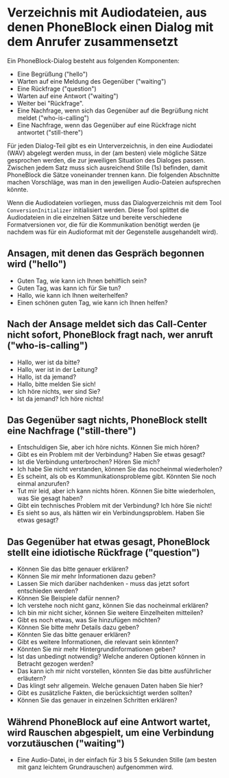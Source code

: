 # Verzeichnis mit Audiodateien, aus denen PhoneBlock einen Dialog mit dem Anrufer zusammensetzt

Ein PhoneBlock-Dialog besteht aus folgenden Komponenten:
 * Eine Begrüßung ("hello")
 * Warten auf eine Meldung des Gegenüber ("waiting")
 * Eine Rückfrage ("question")
 * Warten auf eine Antwort ("waiting")
 * Weiter bei "Rückfrage".
 * Eine Nachfrage, wenn sich das Gegenüber auf die Begrüßung nicht meldet ("who-is-calling")
 * Eine Nachfrage, wenn das Gegenüber auf eine Rückfrage nicht antwortet ("still-there")

Für jeden Dialog-Teil gibt es ein Unterverzeichnis, in den eine Audiodatei (WAV) abgelegt werden muss, in der (am 
besten) viele mögliche Sätze gesprochen werden, die zur jeweiligen Situation des Dialoges passen. Zwischen jedem Satz 
muss sich ausreichend Stille (1s) befinden, damit PhoneBlock die Sätze voneinander trennen kann. Die folgenden 
Abschnitte machen Vorschläge, was man in den jeweiligen Audio-Dateien aufsprechen könnte.

Wenn die Audiodateien vorliegen, muss das Dialogverzeichnis mit dem Tool `ConversionInitializer` initialisiert werden.
Diese Tool splittet die Audiodateien in die einzelnen Sätze und bereite verschiedene Formatversionen vor, die für die 
Kommunikation benötigt werden (je nachdem was für ein Audioformat mit der Gegenstelle ausgehandelt wird).
  

## Ansagen, mit denen das Gespräch begonnen wird ("hello")
 * Guten Tag, wie kann ich Ihnen behilflich sein?
 * Guten Tag, was kann ich für Sie tun?
 * Hallo, wie kann ich Ihnen weiterhelfen?
 * Einen schönen guten Tag, wie kann ich Ihnen helfen?

## Nach der Ansage meldet sich das Call-Center nicht sofort, PhoneBlock fragt nach, wer anruft ("who-is-calling")

 * Hallo, wer ist da bitte?
 * Hallo, wer ist in der Leitung?
 * Hallo, ist da jemand?
 * Hallo, bitte melden Sie sich!
 * Ich höre nichts, wer sind Sie?
 * Ist da jemand? Ich höre nichts!

## Das Gegenüber sagt nichts, PhoneBlock stellt eine Nachfrage ("still-there")

 * Entschuldigen Sie, aber ich höre nichts. Können Sie mich hören?                            
 * Gibt es ein Problem mit der Verbindung? Haben Sie etwas gesagt?             
 * Ist die Verbindung unterbrochen? Hören Sie mich?            
 * Ich habe Sie nicht verstanden, können Sie das nocheinmal wiederholen?                    
 * Es scheint, als ob es Kommunikationsprobleme gibt. Könnten Sie noch einmal anzurufen?                      
 * Tut mir leid, aber ich kann nichts hören. Können Sie bitte wiederholen, was Sie gesagt haben?  
 * Gibt ein technisches Problem mit der Verbindung? Ich höre Sie nicht!
 * Es sieht so aus, als hätten wir ein Verbindungsproblem. Haben Sie etwas gesagt?                            

## Das Gegenüber hat etwas gesagt, PhoneBlock stellt eine idiotische Rückfrage ("question")
    
 * Können Sie das bitte genauer erklären?
 * Können Sie mir mehr Informationen dazu geben?
 * Lassen Sie mich darüber nachdenken - muss das jetzt sofort entschieden werden?
 * Können Sie Beispiele dafür nennen?
 * Ich verstehe noch nicht ganz, können Sie das nocheinmal erklären?
 * Ich bin mir nicht sicher, können Sie weitere Einzelheiten mitteilen?
 * Gibt es noch etwas, was Sie hinzufügen möchten?
 * Können Sie bitte mehr Details dazu geben?
 * Könnten Sie das bitte genauer erklären?
 * Gibt es weitere Informationen, die relevant sein könnten?
 * Könnten Sie mir mehr Hintergrundinformationen geben?
 * Ist das unbedingt notwendig? Welche anderen Optionen können in Betracht gezogen werden?
 * Das kann ich mir nicht vorstellen, könnten Sie das bitte ausführlicher erläutern?
 * Das klingt sehr allgemein. Welche genauen Daten haben Sie hier?
 * Gibt es zusätzliche Fakten, die berücksichtigt werden sollten?
 * Können Sie das genauer in einzelnen Schritten erklären?
 
## Während PhoneBlock auf eine Antwort wartet, wird Rauschen abgespielt, um eine Verbindung vorzutäuschen ("waiting")

 * Eine Audio-Datei, in der einfach für 3 bis 5 Sekunden Stille (am besten mit ganz leichtem Grundrauschen) aufgenommen 
   wird.
 
 
 